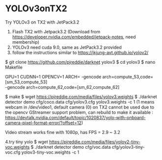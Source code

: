 # YOLOv3onTX2
Try YOLOv3 on TX2 with JetPack3.2

1. Flash TX2 with Jetpack3.2 (Download from https://developer.nvidia.com/embedded/jetpack-notes, need membership)
2. YOLOv3 need cuda 9.0, same as JetPack3.2 provided
3. follow the instructions similar to https://jkjung-avt.github.io/yolov2/
 
$ git clone https://github.com/pjreddie/darknet yolov3
$ cd yolov3
$ nano Makefile

GPU=1
CUDNN=1
OPENCV=1
ARCH= -gencode arch=compute_53,code=[sm_53,compute_53] \
      -gencode arch=compute_62,code=[sm_62,compute_62]

$ make
$ wget https://pjreddie.com/media/files/yolov3.weights
$ ./darknet detector demo cfg/coco.data cfg/yolov3.cfg yolov3.weights -c 1 
(1 means webcam in /dev/video1, default camera (0) on TX2 cannot be used due to the opencv GStreamer support problem, can rebuild to make it available : https://devtalk.nvidia.com/default/topic/1020837/yolo-with-onboard-camera-pixel-format-error/?offset=12)

Video stream works fine with 1080p, has FPS = 2.9 ~ 3.2

4.try tiny yolo 
$ wget https://pjreddie.com/media/files/yolov2-tiny-voc.weights
$ ./darknet detector demo cfg/voc.data cfg/yolov3-tiny-voc.cfg yolov3-tiny-voc.weights -c 1

